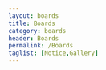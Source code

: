 ```yaml
---
layout: boards
title: Boards
category: boards
header: Boards
permalink: /Boards
taglist: [Notice,Gallery]
---
```

